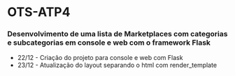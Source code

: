 # OTS-ATP4
<h3>Desenvolvimento de uma lista de Marketplaces com categorias e subcategorias em console e web com o framework Flask</h3>

- 22/12 - Criação do projeto para console e web com Flask
- 23/12 - Atualização do layout separando o html com render_template
